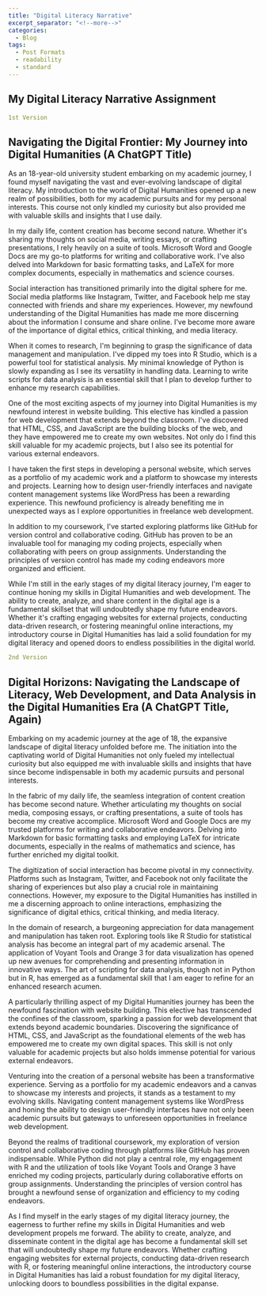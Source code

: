 ```yaml
---
title: "Digital Literacy Narrative"
excerpt_separator: "<!--more-->"
categories:
  - Blog
tags:
  - Post Formats
  - readability
  - standard
---
```


## My Digital Literacy Narrative Assignment 


```yaml
1st Version
```

## Navigating the Digital Frontier: My Journey into Digital Humanities (A ChatGPT Title) 

As an 18-year-old university student embarking on my academic journey, I found myself navigating the vast and ever-evolving landscape of digital literacy. My introduction to the world of Digital Humanities opened up a new realm of possibilities, both for my academic pursuits and for my personal interests. This course not only kindled my curiosity but also provided me with valuable skills and insights that I use daily.

In my daily life, content creation has become second nature. Whether it's sharing my thoughts on social media, writing essays, or crafting presentations, I rely heavily on a suite of tools. Microsoft Word and Google Docs are my go-to platforms for writing and collaborative work. I've also delved into Markdown for basic formatting tasks, and LaTeX for more complex documents, especially in mathematics and science courses.

Social interaction has transitioned primarily into the digital sphere for me. Social media platforms like Instagram, Twitter, and Facebook help me stay connected with friends and share my experiences. However, my newfound understanding of the Digital Humanities has made me more discerning about the information I consume and share online. I've become more aware of the importance of digital ethics, critical thinking, and media literacy.

When it comes to research, I'm beginning to grasp the significance of data management and manipulation. I've dipped my toes into R Studio, which is a powerful tool for statistical analysis. My minimal knowledge of Python is slowly expanding as I see its versatility in handling data. Learning to write scripts for data analysis is an essential skill that I plan to develop further to enhance my research capabilities.

One of the most exciting aspects of my journey into Digital Humanities is my newfound interest in website building. This elective has kindled a passion for web development that extends beyond the classroom. I've discovered that HTML, CSS, and JavaScript are the building blocks of the web, and they have empowered me to create my own websites. Not only do I find this skill valuable for my academic projects, but I also see its potential for various external endeavors.

I have taken the first steps in developing a personal website, which serves as a portfolio of my academic work and a platform to showcase my interests and projects. Learning how to design user-friendly interfaces and navigate content management systems like WordPress has been a rewarding experience. This newfound proficiency is already benefiting me in unexpected ways as I explore opportunities in freelance web development.

In addition to my coursework, I've started exploring platforms like GitHub for version control and collaborative coding. GitHub has proven to be an invaluable tool for managing my coding projects, especially when collaborating with peers on group assignments. Understanding the principles of version control has made my coding endeavors more organized and efficient.

While I'm still in the early stages of my digital literacy journey, I'm eager to continue honing my skills in Digital Humanities and web development. The ability to create, analyze, and share content in the digital age is a fundamental skillset that will undoubtedly shape my future endeavors. Whether it's crafting engaging websites for external projects, conducting data-driven research, or fostering meaningful online interactions, my introductory course in Digital Humanities has laid a solid foundation for my digital literacy and opened doors to endless possibilities in the digital world.


```yaml
2nd Version
```

## Digital Horizons: Navigating the Landscape of Literacy, Web Development, and Data Analysis in the Digital Humanities Era (A ChatGPT Title, Again) 

Embarking on my academic journey at the age of 18, the expansive landscape of digital literacy unfolded before me. The initiation into the captivating world of Digital Humanities not only fueled my intellectual curiosity but also equipped me with invaluable skills and insights that have since become indispensable in both my academic pursuits and personal interests.

In the fabric of my daily life, the seamless integration of content creation has become second nature. Whether articulating my thoughts on social media, composing essays, or crafting presentations, a suite of tools has become my creative accomplice. Microsoft Word and Google Docs are my trusted platforms for writing and collaborative endeavors. Delving into Markdown for basic formatting tasks and employing LaTeX for intricate documents, especially in the realms of mathematics and science, has further enriched my digital toolkit.

The digitization of social interaction has become pivotal in my connectivity. Platforms such as Instagram, Twitter, and Facebook not only facilitate the sharing of experiences but also play a crucial role in maintaining connections. However, my exposure to the Digital Humanities has instilled in me a discerning approach to online interactions, emphasizing the significance of digital ethics, critical thinking, and media literacy.

In the domain of research, a burgeoning appreciation for data management and manipulation has taken root. Exploring tools like R Studio for statistical analysis has become an integral part of my academic arsenal. The application of Voyant Tools and Orange 3 for data visualization has opened up new avenues for comprehending and presenting information in innovative ways. The art of scripting for data analysis, though not in Python but in R, has emerged as a fundamental skill that I am eager to refine for an enhanced research acumen.

A particularly thrilling aspect of my Digital Humanities journey has been the newfound fascination with website building. This elective has transcended the confines of the classroom, sparking a passion for web development that extends beyond academic boundaries. Discovering the significance of HTML, CSS, and JavaScript as the foundational elements of the web has empowered me to create my own digital spaces. This skill is not only valuable for academic projects but also holds immense potential for various external endeavors.

Venturing into the creation of a personal website has been a transformative experience. Serving as a portfolio for my academic endeavors and a canvas to showcase my interests and projects, it stands as a testament to my evolving skills. Navigating content management systems like WordPress and honing the ability to design user-friendly interfaces have not only been academic pursuits but gateways to unforeseen opportunities in freelance web development.

Beyond the realms of traditional coursework, my exploration of version control and collaborative coding through platforms like GitHub has proven indispensable. While Python did not play a central role, my engagement with R and the utilization of tools like Voyant Tools and Orange 3 have enriched my coding projects, particularly during collaborative efforts on group assignments. Understanding the principles of version control has brought a newfound sense of organization and efficiency to my coding endeavors.

As I find myself in the early stages of my digital literacy journey, the eagerness to further refine my skills in Digital Humanities and web development propels me forward. The ability to create, analyze, and disseminate content in the digital age has become a fundamental skill set that will undoubtedly shape my future endeavors. Whether crafting engaging websites for external projects, conducting data-driven research with R, or fostering meaningful online interactions, the introductory course in Digital Humanities has laid a robust foundation for my digital literacy, unlocking doors to boundless possibilities in the digital expanse.